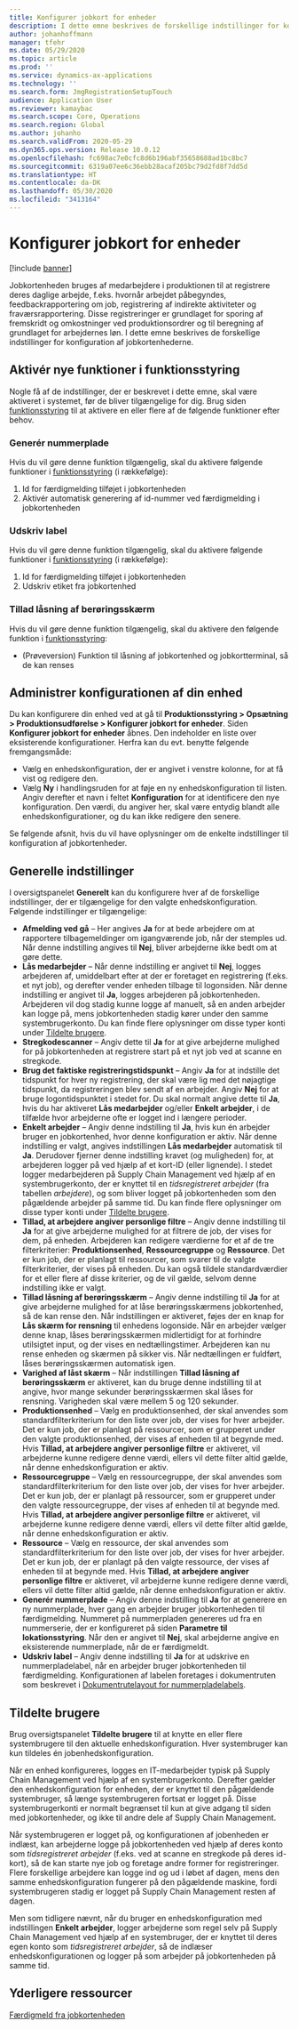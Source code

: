 ```yaml
---
title: Konfigurer jobkort for enheder
description: I dette emne beskrives de forskellige indstillinger for konfiguration af jobkortenheden.
author: johanhoffmann
manager: tfehr
ms.date: 05/29/2020
ms.topic: article
ms.prod: ''
ms.service: dynamics-ax-applications
ms.technology: ''
ms.search.form: JmgRegistrationSetupTouch
audience: Application User
ms.reviewer: kamaybac
ms.search.scope: Core, Operations
ms.search.region: Global
ms.author: johanho
ms.search.validFrom: 2020-05-29
ms.dyn365.ops.version: Release 10.0.12
ms.openlocfilehash: fc698ac7e0cfc8d6b196abf35658688ad1bc8bc7
ms.sourcegitcommit: 6319a07ee6c36ebb28acaf205bc79d2fd8f7dd5d
ms.translationtype: HT
ms.contentlocale: da-DK
ms.lasthandoff: 05/30/2020
ms.locfileid: "3413164"
---
```

# <a name="configure-job-card-for-devices"></a>Konfigurer jobkort for enheder

[!include [banner](../includes/banner.md)]

Jobkortenheden bruges af medarbejdere i produktionen til at registrere deres daglige arbejde, f.eks. hvornår arbejdet påbegyndes, feedbackrapportering om job, registrering af indirekte aktiviteter og fraværsrapportering. Disse registreringer er grundlaget for sporing af fremskridt og omkostninger ved produktionsordrer og til beregning af grundlaget for arbejdernes løn. I dette emne beskrives de forskellige indstillinger for konfiguration af jobkortenhederne.

## <a name="enable-new-features-in-feature-management"></a>Aktivér nye funktioner i funktionsstyring

Nogle få af de indstillinger, der er beskrevet i dette emne, skal være aktiveret i systemet, før de bliver tilgængelige for dig. Brug siden [funktionsstyring](../../fin-ops-core/fin-ops/get-started/feature-management/feature-management-overview.md) til at aktivere en eller flere af de følgende funktioner efter behov.

### <a name="generate-license-plate"></a>Generér nummerplade

Hvis du vil gøre denne funktion tilgængelig, skal du aktivere følgende funktioner i [funktionsstyring](../../fin-ops-core/fin-ops/get-started/feature-management/feature-management-overview.md) (i rækkefølge):

1. Id for færdigmelding tilføjet i jobkortenheden
1. Aktivér automatisk generering af id-nummer ved færdigmelding i jobkortenheden

### <a name="print-label"></a>Udskriv label

Hvis du vil gøre denne funktion tilgængelig, skal du aktivere følgende funktioner i [funktionsstyring](../../fin-ops-core/fin-ops/get-started/feature-management/feature-management-overview.md) (i rækkefølge):

1. Id for færdigmelding tilføjet i jobkortenheden
1. Udskriv etiket fra jobkortenhed

### <a name="allow-locking-of-touch-screen"></a>Tillad låsning af berøringsskærm

Hvis du vil gøre denne funktion tilgængelig, skal du aktivere den følgende funktion i [funktionsstyring](../../fin-ops-core/fin-ops/get-started/feature-management/feature-management-overview.md):

- (Prøveversion) Funktion til låsning af jobkortenhed og jobkortterminal, så de kan renses

## <a name="manage-your-device-configurations"></a>Administrer konfigurationen af din enhed

Du kan konfigurere din enhed ved at gå til **Produktionsstyring > Opsætning > Produktionsudførelse > Konfigurer jobkort for enheder**. Siden **Konfigurer jobkort for enheder** åbnes. Den indeholder en liste over eksisterende konfigurationer. Herfra kan du evt. benytte følgende fremgangsmåde: 

- Vælg en enhedskonfiguration, der er angivet i venstre kolonne, for at få vist og redigere den.
- Vælg **Ny** i handlingsruden for at føje en ny enhedskonfiguration til listen. Angiv derefter et navn i feltet **Konfiguration** for at identificere den nye konfiguration. Den værdi, du angiver her, skal være entydig blandt alle enhedskonfigurationer, og du kan ikke redigere den senere.

Se følgende afsnit, hvis du vil have oplysninger om de enkelte indstillinger til konfiguration af jobkortenheder.

## <a name="general-settings"></a>Generelle indstillinger

I oversigtspanelet **Generelt** kan du konfigurere hver af de forskellige indstillinger, der er tilgængelige for den valgte enhedskonfiguration. Følgende indstillinger er tilgængelige:

- **Afmelding ved gå** – Her angives **Ja** for at bede arbejdere om at rapportere tilbagemeldinger om igangværende job, når der stemples ud. Når denne indstilling angives til **Nej**, bliver arbejderne ikke bedt om at gøre dette.
- **Lås medarbejder** – Når denne indstilling er angivet til **Nej**, logges arbejderen af, umiddelbart efter at der er foretaget en registrering (f.eks. et nyt job), og derefter vender enheden tilbage til logonsiden. Når denne indstilling er angivet til **Ja**, logges arbejderen på jobkortenheden. Arbejderen vil dog stadig kunne logge af manuelt, så en anden arbejder kan logge på, mens jobkortenheden stadig kører under den samme systembrugerkonto. Du kan finde flere oplysninger om disse typer konti under [Tildelte brugere](#assigned-users).
- **Stregkodescanner** – Angiv dette til **Ja** for at give arbejderne mulighed for på jobkortenheden at registrere start på et nyt job ved at scanne en stregkode.
- **Brug det faktiske registreringstidspunkt** – Angiv **Ja** for at indstille det tidspunkt for hver ny registrering, der skal være lig med det nøjagtige tidspunkt, da registreringen blev sendt af en arbejder. Angiv **Nej** for at bruge logontidspunktet i stedet for. Du skal normalt angive dette til **Ja**, hvis du har aktiveret **Lås medarbejder** og/eller **Enkelt arbejder**, i de tilfælde hvor arbejderne ofte er logget ind i længere perioder.
- **Enkelt arbejder** – Angiv denne indstilling til **Ja**, hvis kun én arbejder bruger en jobkortenhed, hvor denne konfiguration er aktiv. Når denne indstilling er valgt, angives indstillingen **Lås medarbejder** automatisk til **Ja**. Derudover fjerner denne indstilling kravet (og muligheden) for, at arbejderen logger på ved hjælp af et kort-ID (eller lignende). I stedet logger medarbejderen på Supply Chain Management ved hjælp af en systembrugerkonto, der er knyttet til en *tidsregistreret arbejder* (fra tabellen *arbejdere*), og som bliver logget på jobkortenheden som den pågældende arbejder på samme tid.  Du kan finde flere oplysninger om disse typer konti under [Tildelte brugere](#assigned-users).
- **Tillad, at arbejdere angiver personlige filtre** – Angiv denne indstilling til **Ja** for at give arbejderne mulighed for at filtrere de job, der vises for dem, på enheden. Arbejderen kan redigere værdierne for et af de tre filterkriterier: **Produktionsenhed**, **Ressourcegruppe** og **Ressource**. Det er kun job, der er planlagt til ressourcer, som svarer til de valgte filterkriterier, der vises på enheden. Du kan også tildele standardværdier for et eller flere af disse kriterier, og de vil gælde, selvom denne indstilling ikke er valgt.
- **Tillad låsning af berøringsskærm** – Angiv denne indstilling til **Ja** for at give arbejderne mulighed for at låse berøringsskærmens jobkortenhed, så de kan rense den. Når indstillingen er aktiveret, føjes der en knap for **Lås skærm for rensning** til enhedens logonside. Når en arbejder vælger denne knap, låses berøringsskærmen midlertidigt for at forhindre utilsigtet input, og der vises en nedtællingstimer. Arbejderen kan nu rense enheden og skærmen på sikker vis. Når nedtællingen er fuldført, låses berøringsskærmen automatisk igen.
- **Varighed af låst skærm** – Når indstillingen **Tillad låsning af berøringsskærm** er aktiveret, kan du bruge denne indstilling til at angive, hvor mange sekunder berøringsskærmen skal låses for rensning. Varigheden skal være mellem 5 og 120 sekunder.
- **Produktionsenhed** – Vælg en produktionsenhed, der skal anvendes som standardfilterkriterium for den liste over job, der vises for hver arbejder. Det er kun job, der er planlagt på ressourcer, som er grupperet under den valgte produktionsenhed, der vises af enheden til at begynde med. Hvis **Tillad, at arbejdere angiver personlige filtre** er aktiveret, vil arbejderne kunne redigere denne værdi, ellers vil dette filter altid gælde, når denne enhedskonfiguration er aktiv.
- **Ressourcegruppe** – Vælg en ressourcegruppe, der skal anvendes som standardfilterkriterium for den liste over job, der vises for hver arbejder. Det er kun job, der er planlagt på ressourcer, som er grupperet under den valgte ressourcegruppe, der vises af enheden til at begynde med. Hvis **Tillad, at arbejdere angiver personlige filtre** er aktiveret, vil arbejderne kunne redigere denne værdi, ellers vil dette filter altid gælde, når denne enhedskonfiguration er aktiv.
- **Ressource** – Vælg en ressource, der skal anvendes som standardfilterkriterium for den liste over job, der vises for hver arbejder. Det er kun job, der er planlagt på den valgte ressource, der vises af enheden til at begynde med. Hvis **Tillad, at arbejdere angiver personlige filtre** er aktiveret, vil arbejderne kunne redigere denne værdi, ellers vil dette filter altid gælde, når denne enhedskonfiguration er aktiv.
- **Generér nummerplade** – Angiv denne indstilling til **Ja** for at generere en ny nummerplade, hver gang en arbejder bruger jobkortenheden til færdigmelding. Nummeret på nummerpladen genereres ud fra en nummerserie, der er konfigureret på siden **Parametre til lokationsstyring**. Når den er angivet til **Nej**, skal arbejderne angive en eksisterende nummerplade, når de er færdigmeldt.
- **Udskriv label** – Angiv denne indstilling til **Ja** for at udskrive en nummerpladelabel, når en arbejder bruger jobkortenheden til færdigmelding. Konfigurationen af labelen foretages i dokumentruten som beskrevet i [Dokumentrutelayout for nummerpladelabels](../warehousing/document-routing-layout-for-license-plates.md).

<a name="assigned-users"></a>

## <a name="assigned-users"></a>Tildelte brugere

Brug oversigtspanelet **Tildelte brugere** til at knytte en eller flere systembrugere til den aktuelle enhedskonfiguration. Hver systembruger kan kun tildeles én jobenhedskonfiguration.

Når en enhed konfigureres, logges en IT-medarbejder typisk på Supply Chain Management ved hjælp af en systembrugerkonto. Derefter gælder den enhedskonfiguration for enheden, der er knyttet til den pågældende systembruger, så længe systembrugeren fortsat er logget på. Disse systembrugerkonti er normalt begrænset til kun at give adgang til siden med jobkortenheder, og ikke til andre dele af Supply Chain Management.

Når systembrugeren er logget på, og konfigurationen af jobenheden er indlæst, kan arbejderne logge på jobkortenheden ved hjælp af deres konto som *tidsregistreret arbejder* (f.eks. ved at scanne en stregkode på deres id-kort), så de kan starte nye job og foretage andre former for registreringer. Flere forskellige arbejdere kan logge ind og ud i løbet af dagen, mens den samme enhedskonfiguration fungerer på den pågældende maskine, fordi systembrugeren stadig er logget på Supply Chain Management resten af dagen.

Men som tidligere nævnt, når du bruger en enhedskonfiguration med indstillingen **Enkelt arbejder**, logger arbejderne som regel selv på Supply Chain Management ved hjælp af en systembruger, der er knyttet til deres egen konto som *tidsregistreret arbejder*, så de indlæser enhedskonfigurationen og logger på som arbejder på jobkortenheden på samme tid.

## <a name="additional-resources"></a>Yderligere ressourcer

[Færdigmeld fra jobkortenheden](report-finished-job-device.md)
